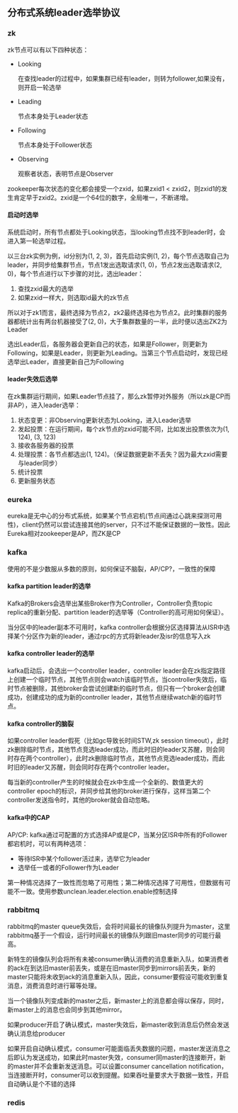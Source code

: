 ## 分布式系统leader选举协议

### zk

zk节点可以有以下四种状态：

* Looking

	在查找leader的过程中，如果集群已经有leader，则转为follower,如果没有，则开启一轮选举

* Leading

	节点本身处于Leader状态
	
* Following

	节点本身处于Follower状态

* Observing

	观察者状态，表明节点是Observer
	
zookeeper每次状态的变化都会接受一个zxid，如果zxid1 < zxid2，则zxid1的发生肯定早于zxid2。zxid是一个64位的数字，全局唯一，不断递增。

#### 启动时选举

系统启动时，所有节点都处于Looking状态，当looking节点找不到leader时，会进入第一轮选举过程。

以三台zk实例为例，id分别为(1, 2, 3)，首先启动实例(1, 2)，每个节点选取自己为leader，并同步给集群节点，节点1发出选取请求(1, 0)，节点2发出选取请求(2, 0)，每个节点进行以下步骤的对比，选出leader：

1. 查找zxid最大的选举
2. 如果zxid一样大，则选取id最大的zk节点

所以对于zk1而言，最终选择为节点2，zk2最终选择也为节点2。此时集群的服务器都统计出有两台机器接受了(2, 0)，大于集群数量的一半，此时便以选出ZK2为Leader

选出Leader后，各服务器会更新自己的状态，如果是Follower，则更新为Following，如果是Leader，则更新为Leading。当第三个节点启动时，发现已经选举出Leader，直接更新自己为Following

#### leader失效后选举

在zk集群运行期间，如果Leader节点挂了，那么zk暂停对外服务（所以zk是CP而非AP），进入leader选举：

1. 状态变更：非Observing更新状态为Looking，进入Leader选举
2. 发起投票：在运行期间，每个zk节点的zxid可能不同，比如发出投票依次为(1, 124), (3, 123)
3. 接收各服务器的投票
4. 处理投票：各节点都选出(1, 124)。（保证数据更新不丢失？因为最大zxid需要与leader同步）
5. 统计投票
6. 更新服务状态

### eureka

eureka是无中心的分布式系统，如果某个节点宕机(节点间通过心跳来探测可用性)，client仍然可以尝试连接其他的server，只不过不能保证数据的一致性。因此Eureka相对zookeeper是AP，而ZK是CP

### kafka

使用的不是少数服从多数的原则，如何保证不脑裂，AP/CP?，一致性的保障

#### kafka partition leader的选举

Kafka的Brokers会选举出某些Broker作为Controller，Controller负责topic replica的重新分配、partition leader的选举等（Controller的高可用如何保证）。

当分区中的leader副本不可用时，kafka controller会根据分区选择算法从ISR中选择某个分区作为新的leader，通过rpc的方式将新leader及isr的信息写入zk

#### kafka controller leader的选举

kafka启动后，会选出一个controller leader，controller leader会在zk指定路径上创建一个临时节点，其他节点则会watch该临时节点，当controller失效后，临时节点被删除，其他broker会尝试创建新的临时节点，但只有一个broker会创建成功，创建成功的成为新的controller leader，其他节点继续watch新的临时节点。

#### kafka controller的脑裂

如果controller leader假死（比如gc导致长时间STW,zk session timeout），此时zk删除临时节点，其他节点竞选leader成功，而此时旧的leader又苏醒，则会同时存在两个controller），此时zk删除临时节点，其他节点竞选leader成功，而此时旧的leader又苏醒，则会同时存在两个controller leader。

每当新的controller产生的时候就会在zk中生成一个全新的、数值更大的controller epoch的标识，并同步给其他的broker进行保存，这样当第二个controller发送指令时，其他的broker就会自动忽略。

#### kafka中的CAP

AP/CP: kafka通过可配置的方式选择AP或是CP，当某分区ISR中所有的Follower都宕机时，可以有两种选项：

* 等待ISR中某个follower活过来，选举它为leader
* 选举任一或者的Follower作为Leader

第一种情况选择了一致性而忽略了可用性；第二种情况选择了可用性，但数据有可能不一致。使用参数unclean.leader.election.enable控制选择

### rabbitmq

rabbitmq的master queue失效后，会将时间最长的镜像队列提升为master，这里rabbitmq基于一个假设，运行时间最长的镜像队列跟旧master同步的可能行最高。

新特生的镜像队列会将所有未被consumer确认消费的消息重新入队，如果消费者的ack在到达旧master前丢失，或是在旧master同步到mirrors前丢失，新的master只能将未收到ack的消息重新入队，因此，consumer要假设可能收到重复消息，消费消息时进行幂等处理。

当一个镜像队列变成新的master之后，新master上的消息都会得以保存，同时，新master上的消息也会同步到其他mirror。

如果producer开启了确认模式，master失效后，新master收到消息后仍然会发送确认消息给producer

如果开启自动确认模式，consumer可能面临丢失数据的问题，master发送消息之后即认为发送成功，如果此时master失效，consumer同master的连接断开，新的master并不会重新发送消息。可以设置consumer cancellation notification，当连接断开时，consumer可以收到提醒。如果吞吐量要求大于数据一致性，开启自动确认是个不错的选择

### redis
